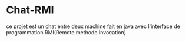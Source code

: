 # Chat-RMI
ce projet est un chat entre deux machine fait en java avec l'interface de programmation RMI(Remote methode Invocation)
